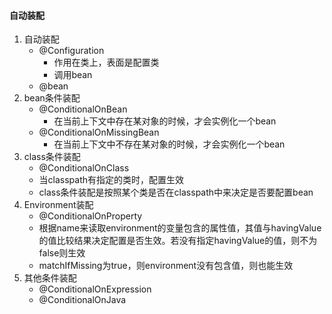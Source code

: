 #### 自动装配
1. 自动装配
    - @Configuration
        - 作用在类上，表面是配置类
        - 调用bean
    - @bean
2. bean条件装配
    - @ConditionalOnBean
        - 在当前上下文中存在某对象的时候，才会实例化一个bean
    - @ConditionalOnMissingBean
        - 在当前上下文中不存在某对象的时候，才会实例化一个bean
3. class条件装配
    - @ConditionalOnClass
    - 当classpath有指定的类时，配置生效
    - class条件装配是按照某个类是否在classpath中来决定是否要配置bean
4. Environment装配
    - @ConditionalOnProperty
    - 根据name来读取environment的变量包含的属性值，其值与havingValue的值比较结果决定配置是否生效。若没有指定havingValue的值，则不为false则生效
    - matchIfMissing为true，则environment没有包含值，则也能生效
5. 其他条件装配
    - @ConditionalOnExpression
    - @ConditionalOnJava
